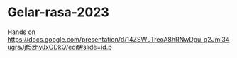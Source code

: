 # Gelar-rasa-2023

Hands on 
https://docs.google.com/presentation/d/14ZSWuTreoA8hRNwDpu_q2Jmi34ugraJjf5zhyJxODkQ/edit#slide=id.p
